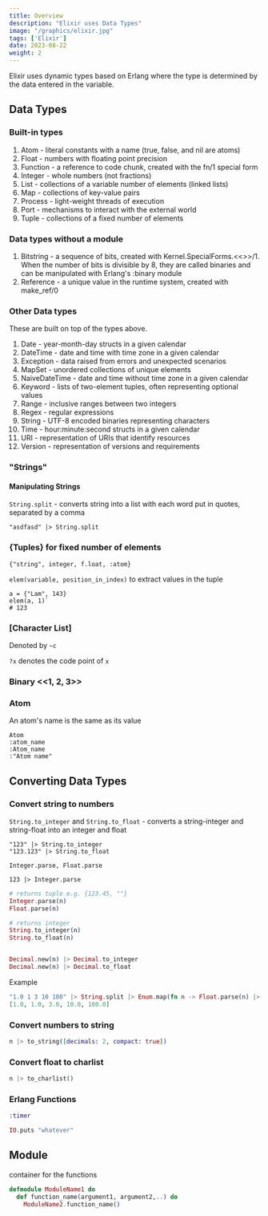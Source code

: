 ```yaml
---
title: Overview
description: "Elixir uses Data Types" 
image: "/graphics/elixir.jpg"
tags: ['Elixir']
date: 2023-08-22
weight: 2
---
```



Elixir uses dynamic types based on Erlang where the type is determined by the data entered in the variable. 

## Data Types

### Built-in types

1. Atom - literal constants with a name (true, false, and nil are atoms)
2. Float - numbers with floating point precision
3. Function - a reference to code chunk, created with the fn/1 special form
4. Integer - whole numbers (not fractions)
5. List - collections of a variable number of elements (linked lists)
6. Map - collections of key-value pairs
7. Process - light-weight threads of execution
8. Port - mechanisms to interact with the external world
9. Tuple - collections of a fixed number of elements


### Data types without a module

1. Bitstring - a sequence of bits, created with Kernel.SpecialForms.<<>>/1. When the number of bits is divisible by 8, they are called binaries and can be manipulated with Erlang's :binary module
2. Reference - a unique value in the runtime system, created with make_ref/0


### Other Data types

These are built on top of the types above.

1. Date - year-month-day structs in a given calendar
2. DateTime - date and time with time zone in a given calendar
3. Exception - data raised from errors and unexpected scenarios
4. MapSet - unordered collections of unique elements
5. NaiveDateTime - date and time without time zone in a given calendar
6. Keyword - lists of two-element tuples, often representing optional values
7. Range - inclusive ranges between two integers
8. Regex - regular expressions
9. String - UTF-8 encoded binaries representing characters
10. Time - hour:minute:second structs in a given calendar
11. URI - representation of URIs that identify resources
12. Version - representation of versions and requirements



### "Strings"

#### Manipulating Strings

`String.split` - converts string into a list with each word put in quotes, separated by a comma

```
"asdfasd" |> String.split
```



### {Tuples} for fixed number of elements

`{"string", integer, f.loat, :atom}`

`elem(variable, position_in_index)` to extract values in the tuple

```
a = {"Lam", 143}
elem(a, 1)`
# 123
```



### [Character List]

Denoted by `~c`

`?x` denotes the code point of `x`



### Binary <<1, 2, 3>>




<!-- 
is_integer()
is_float()
--> 



### Atom

An atom's name is the same as its value

```
Atom
:atom_name
:Atom_name
:"Atom name"
```



## Converting Data Types


### Convert string to numbers 

`String.to_integer` and `String.to_float` - converts a string-integer and string-float into an integer and float 

```
"123" |> String.to_integer
"123.123" |> String.to_float
```

```
Integer.parse, Float.parse

123 |> Integer.parse
```


``` elixir
# returns tuple e.g. {123.45, ""}
Integer.parse(n)
Float.parse(n)

# returns integer
String.to_integer(n)
String.to_float(n)


Decimal.new(n) |> Decimal.to_integer
Decimal.new(n) |> Decimal.to_float
```


Example
``` elixir
"1.0 1 3 10 100" |> String.split |> Enum.map(fn n -> Float.parse(n) |> elem(0) end)
[1.0, 1.0, 3.0, 10.0, 100.0]
```


### Convert numbers to string

``` elixir
n |> to_string([decimals: 2, compact: true])
```



### Convert float to charlist

``` elixir
n |> to_charlist()
```




### Erlang Functions

``` elixir
:timer
```
``` elixir
IO.puts "whatever"
```


## Module

container for the functions

``` elixir
defmodule ModuleName1 do
  def function_name(argument1, argument2,..) do 
    ModuleName2.function_name()
```








<!-- Integer.parse("01") # {1, ""}
Integer.parse("01.2") # {1, ".2"}
Integer.parse("0-1") # {0, "-1"}
Integer.parse("-01") # {-1, ""}
Integer.parse("x-01") # :error
Integer.parse("0-1x") # {0, "-1x"}
Similarly
String.to_integer/1
has the following results:
String.to_integer("01") # 1
String.to_integer("01.2") # ** (ArgumentError) argument error
:erlang.binary_to_integer("01.2")
String.to_integer("0-1") # ** (ArgumentError) argument error
:erlang.binary_to_integer("01.2")
String.to_integer("-01") # -1
String.to_integer("x-01") # ** (ArgumentError) argument error
:erlang.binary_to_integer("01.2")
String.to_integer("0-1x") # ** (ArgumentError) argument error
:erlang.binary_to_integer("01.2")
Instead, validate the string first.
re = Regex.compile!("^[+-]?[0-9]*\.?[0-9]*$")
Regex.match?(re, "01") # true
Regex.match?(re, "01.2") # true
Regex.match?(re, "0-1") # false
Regex.match?(re, "-01") # true
Regex.match?(re, "x-01") # false
Regex.match?(re, "0-1x") # false -->

